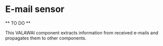 # E-mail sensor

** TO DO **

This VALAWAI component extracts information from received e-mails and propagates
them to other components.
